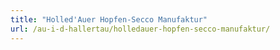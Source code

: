 ```yaml
---
title: "Holled'Auer Hopfen-Secco Manufaktur"
url: /au-i-d-hallertau/holledauer-hopfen-secco-manufaktur/
---
```

